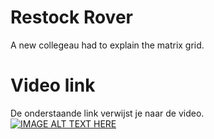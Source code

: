 # Restock Rover 

A new collegeau had to explain the matrix grid. 

# Video link

De onderstaande link verwijst je naar de video.<br>
[![IMAGE ALT TEXT HERE](https://img.youtube.com/vi/p4YOXmm839c/0.jpg)](https://www.youtube.com/watch?v=p4YOXmm839c)
